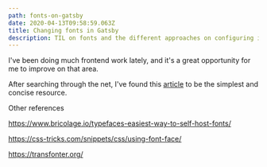 ```yaml
---
path: fonts-on-gatsby
date: 2020-04-13T09:58:59.063Z
title: Changing fonts in Gatsby
description: TIL on fonts and the different approaches on configuring it.
---
```

I've been doing much frontend work lately, and it's a great opportunity for me to improve on that area. 

After searching through the net, I've found this [article](https://medium.com/@sergeybulavyk/mastering-your-fonts-in-gatsby-fbdf2782e083) to be the simplest and concise resource.



Other references

https://www.bricolage.io/typefaces-easiest-way-to-self-host-fonts/

https://css-tricks.com/snippets/css/using-font-face/

https://transfonter.org/
